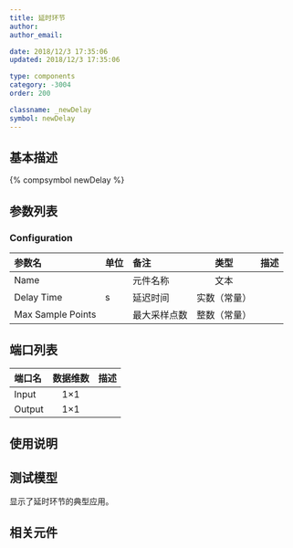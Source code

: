```yaml
---
title: 延时环节
author: 
author_email:

date: 2018/12/3 17:35:06
updated: 2018/12/3 17:35:06

type: components
category: -3004
order: 200

classname: _newDelay
symbol: newDelay
---
```

## 基本描述
{% compsymbol newDelay %}

## 参数列表
### Configuration
| 参数名 | 单位 | 备注 | 类型 | 描述 |
| :--- | :--- | :--- | :--: | :--- |
| Name |  | 元件名称 | 文本 |  |
| Delay Time | s | 延迟时间 | 实数（常量） |  |
| Max Sample Points |  | 最大采样点数 | 整数（常量） |  |


## 端口列表

| 端口名 | 数据维数 | 描述 |
| :--- | :--:  | :--- |
| Input | 1×1 | |                   
| Output | 1×1 | |                   

## 使用说明


## 测试模型
[<test name>](<test link>)显示了延时环节的典型应用。

## 相关元件


